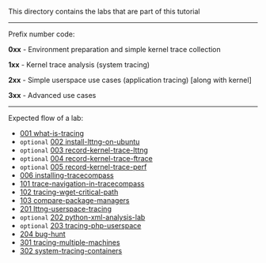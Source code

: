 This directory contains the labs that are part of this tutorial

- - -

Prefix number code:

**0xx** - Environment preparation and simple kernel trace collection

**1xx** - Kernel trace analysis (system tracing)

**2xx** - Simple userspace use cases (application tracing) [along with kernel]

**3xx** - Advanced use cases

---

Expected flow of a lab:


* [001 what-is-tracing](001-what-is-tracing)
* `optional` [002 install-lttng-on-ubuntu](002-install-lttng-on-ubuntu)
* `optional` [003 record-kernel-trace-lttng](003-record-kernel-trace-lttng)
* `optional` [004 record-kernel-trace-ftrace](004-record-kernel-trace-ftrace)
* `optional` [005 record-kernel-trace-perf](005-record-kernel-trace-perf)
* [006 installing-tracecompass](006-installing-tracecompass)
* [101 trace-navigation-in-tracecompass](101-trace-navigation-in-tracecompass)
* [102 tracing-wget-critical-path](102-tracing-wget-critical-path)
* [103 compare-package-managers](103-compare-package-managers)
* [201 lttng-userspace-tracing](201-lttng-userspace-tracing)
* `optional` [202 python-xml-analysis-lab](202-python-xml-analysis-lab)
* `optional` [203 tracing-php-userspace](203-tracing-php-userspace)
* [204 bug-hunt](204-bug-hunt)
* [301 tracing-multiple-machines](301-tracing-multiple-machines)
* [302 system-tracing-containers](302-system-tracing-containers)

